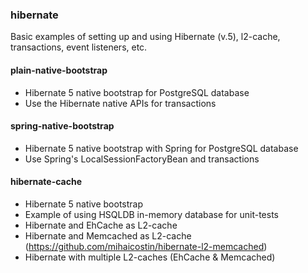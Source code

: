 ### hibernate
Basic examples of setting up and using Hibernate (v.5), l2-cache, transactions, event listeners, etc.

#### plain-native-bootstrap

* Hibernate 5 native bootstrap for PostgreSQL database
* Use the Hibernate native APIs for transactions

#### spring-native-bootstrap

* Hibernate 5 native bootstrap with Spring for PostgreSQL database
* Use Spring's LocalSessionFactoryBean and transactions

#### hibernate-cache
* Hibernate 5 native bootstrap
* Example of using HSQLDB in-memory database for unit-tests
* Hibernate and EhCache as L2-cache
* Hibernate and Memcached as L2-cache (https://github.com/mihaicostin/hibernate-l2-memcached)
* Hibernate with multiple L2-caches (EhCache & Memcached)
